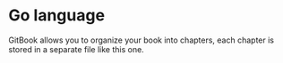 # Go language

GitBook allows you to organize your book into chapters, each chapter is stored in a separate file like this one.


